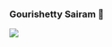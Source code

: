 ### Gourishetty Sairam 👋

![](https://komarev.com/ghpvc/?username=GourishettySairam&color=blue&style=plastic)


<!--
**GourishettySairam/GourishettySairam** is a ✨ _special_ ✨ repository because its `README.md` (this file) appears on your GitHub profile.

Here are some ideas to get you started:

- 🔭 I’m currently working on ...
- 🌱 I’m currently learning ...
- 👯 I’m looking to collaborate on ...
- 🤔 I’m looking for help with ...
- 💬 Ask me about ...
- 📫 How to reach me: ...
- 💬 Ask me about JAVA
- 😄 Pronouns: ...
- ⚡ Fun fact: ...
-->
 
